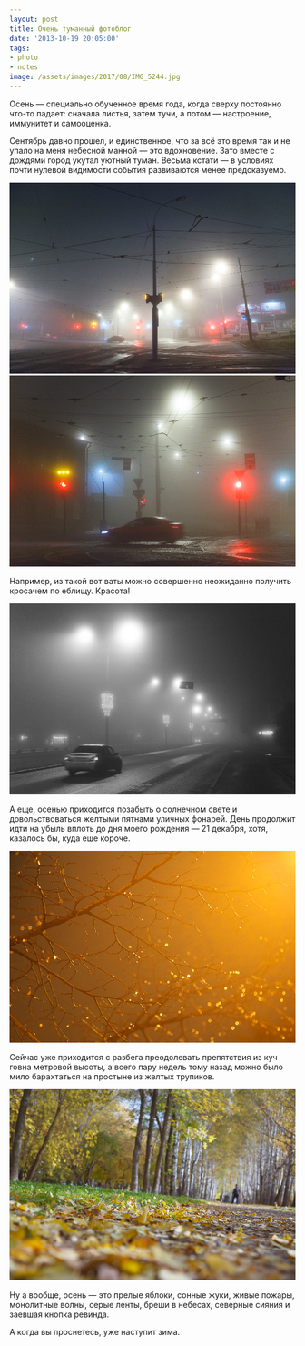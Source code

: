 ```yaml
---
layout: post
title: Очень туманный фотоблог
date: '2013-10-19 20:05:00'
tags:
- photo
- notes
image: /assets/images/2017/08/IMG_5244.jpg
---
```


Осень — специально обученное время года, когда сверху постоянно что-то падает: сначала листья, затем тучи, а потом — настроение, иммунитет и самооценка.

Сентябрь давно прошел, и единственное, что за всё это время так и не упало на меня небесной манной — это вдохновение.&nbsp;Зато вместе с дождями город укутал уютный туман. Весьма кстати — в условиях почти нулевой видимости события развиваются менее предсказуемо.

![IMG_5244](/assets/images/2017/08/IMG_5244.jpg)
![IMG_5247](/assets/images/2017/08/IMG_5247.jpg)

Например, из такой вот ваты можно совершенно неожиданно получить кросачем по еблищу. Красота!

![IMG_5260](/assets/images/2017/08/IMG_5260.jpg)

А еще, осенью приходится позабыть о солнечном свете и довольствоваться желтыми пятнами уличных фонарей. День продолжит идти на убыль вплоть до дня моего рождения — 21 декабря, хотя, казалось бы, куда еще короче.

![IMG_5492](/assets/images/2017/08/IMG_5492.jpg)

Сейчас уже приходится с разбега преодолевать препятствия из куч говна метровой высоты, а всего пару недель тому назад можно было мило барахтаться на простыне из желтых трупиков.

![IMG_5515](/assets/images/2017/08/IMG_5515.jpg)

Ну а вообще, осень — это прелые яблоки, сонные жуки, живые пожары, монолитные волны, серые ленты, бреши в небесах, северные сияния и заевшая кнопка ревинда.

А когда вы проснетесь, уже наступит зима.